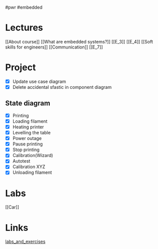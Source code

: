 #pwr #embedded
# Lectures
[[About course]]
[[What are embedded systems?]]
[[E_3]]
[[E_4]]
[[Soft skills for engineers]]
[[Communication]]
[[E_7]]

# Project

- [x] Update use case diagram
- [x] Delete accidental sfastic in component diagram
## State diagram
- [x] Printing
- [x] Loading filament
- [x] Heating printer
- [x] Levelling the table
- [x] Power outage
- [x] Pause printing
- [x] Stop printing
- [x] Calibration(Wizard)
- [x] Autotest
- [x] Calibration XYZ
- [x] Unloading filament

# Labs
[[Car]]

# Links
[labs_and_exercises](https://cs.pwr.edu.pl/blaskiewicz/?id=embedded-2024)

